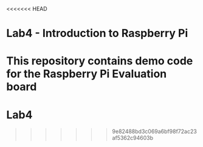 <<<<<<< HEAD
# Lab4 - Introduction to Raspberry Pi

This repository contains demo code for the Raspberry Pi Evaluation board
=======
# Lab4
>>>>>>> 9e82488bd3c069a6bf98f72ac23af5362c94603b

